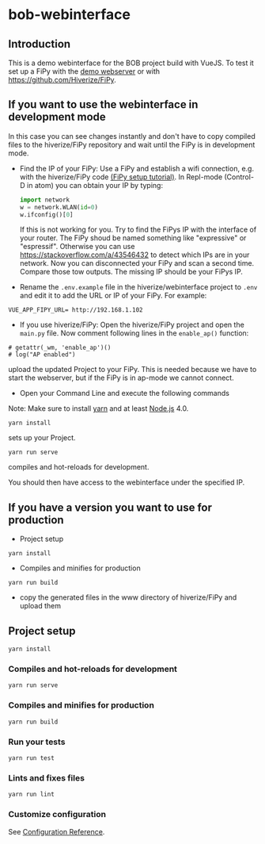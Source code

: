# bob-webinterface

## Introduction

This is a demo webinterface for the BOB project build with VueJS.
To test it set up a FiPy with the [demo webserver](https://github.com/vkuhlen/bob-webserver-demo) or with https://github.com/Hiverize/FiPy.

## If you want to use the webinterface in development mode

In this case you can see changes instantly and don't have to copy compiled files to the hiverize/FiPy repository and wait until the FiPy is in development mode.

* Find the IP of your FiPy: Use a FiPy and establish a wifi connection, e.g. with the hiverize/FiPy code [(FiPy setup tutorial)](https://hiverize.org/installation-des-sensor-kits/). In Repl-mode (Control-D in atom) you can obtain your IP by typing:
  ```python
  import network
  w = network.WLAN(id=0)
  w.ifconfig()[0]
  ```
  If this is not working for you. Try to find the FiPys IP with the interface of your router. The FiPy shoud be named something like "expressive" or "espressif". Otherwise you can use https://stackoverflow.com/a/43546432 to detect which IPs are in your network. Now you can disconnected your FiPy and scan a second time. Compare those tow outputs. The missing IP should be your FiPys IP.

* Rename the `.env.example` file in the hiverize/webinterface project to `.env` and edit it to add the URL or IP of your FiPy.
For example:
```
VUE_APP_FIPY_URL= http://192.168.1.102
```
* If you use hiverize/FiPy: Open the hiverize/FiPy project and open the `main.py` file. Now comment following lines in the `enable_ap()` function:
```
# getattr(_wm, 'enable_ap')()
# log("AP enabled")
```
upload the updated Project to your FiPy.
This is needed because we have to start the webserver, but if the FiPy is in ap-mode we cannot connect.

* Open your Command Line and execute the following commands

Note: Make sure to install [yarn](https://classic.yarnpkg.com/en/docs/install/#windows-stable) and at least [Node.js](https://nodejs.org/en/download/) 4.0.
```
yarn install
```
sets up your Project.

```
yarn run serve
```
compiles and hot-reloads for development.

You should then have access to the webinterface under the specified IP.

## If you have a version you want to use for production

* Project setup
```
yarn install
```


* Compiles and minifies for production
```
yarn run build
```

* copy the generated files in the www directory of hiverize/FiPy and upload them



## Project setup
```
yarn install
```

### Compiles and hot-reloads for development
```
yarn run serve
```

### Compiles and minifies for production
```
yarn run build
```

### Run your tests
```
yarn run test
```

### Lints and fixes files
```
yarn run lint
```

### Customize configuration
See [Configuration Reference](https://cli.vuejs.org/config/).
